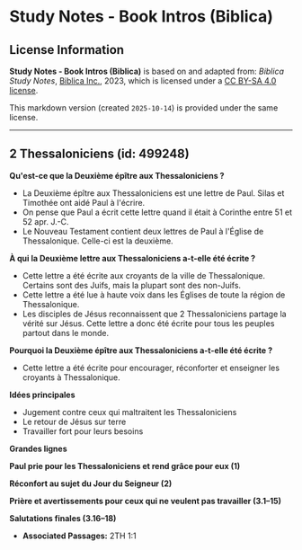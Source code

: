 # Study Notes - Book Intros (Biblica)

## License Information

**Study Notes - Book Intros (Biblica)** is based on and adapted from: _Biblica Study Notes_, [Biblica Inc.](https://www.biblica.com/), 2023, which is licensed under a [CC BY-SA 4.0 license](https://creativecommons.org/licenses/by-sa/4.0/legalcode.en).

This markdown version (created `2025-10-14`) is provided under the same license.



--------------------------------

## 2 Thessaloniciens (id: 499248)

**Qu'est\-ce que la Deuxième épître aux Thessaloniciens ?**

* La Deuxième épître aux Thessaloniciens est une lettre de Paul. Silas et Timothée ont aidé Paul à l'écrire.
* On pense que Paul a écrit cette lettre quand il était à Corinthe entre 51 et 52 apr. J.\-C.
* Le Nouveau Testament contient deux lettres de Paul à l'Église de Thessalonique. Celle\-ci est la deuxième.

**À qui la Deuxième lettre aux Thessaloniciens a\-t\-elle été écrite ?**

* Cette lettre a été écrite aux croyants de la ville de Thessalonique. Certains sont des Juifs, mais la plupart sont des non\-Juifs.
* Cette lettre a été lue à haute voix dans les Églises de toute la région de Thessalonique.
* Les disciples de Jésus reconnaissent que 2 Thessaloniciens partage la vérité sur Jésus. Cette lettre a donc été écrite pour tous les peuples partout dans le monde.

**Pourquoi la Deuxième épître aux Thessaloniciens a\-t\-elle été écrite ?**

* Cette lettre a été écrite pour encourager, réconforter et enseigner les croyants à Thessalonique.

**Idées principales**

* Jugement contre ceux qui maltraitent les Thessaloniciens
* Le retour de Jésus sur terre
* Travailler fort pour leurs besoins

**Grandes lignes**

**Paul prie pour les Thessaloniciens et rend grâce pour eux (1\)**

**Réconfort au sujet du Jour du Seigneur (2\)**

**Prière et avertissements pour ceux qui ne veulent pas travailler (3\.1–15\)**

**Salutations finales (3\.16–18\)**

* **Associated Passages:** 2TH 1:1


